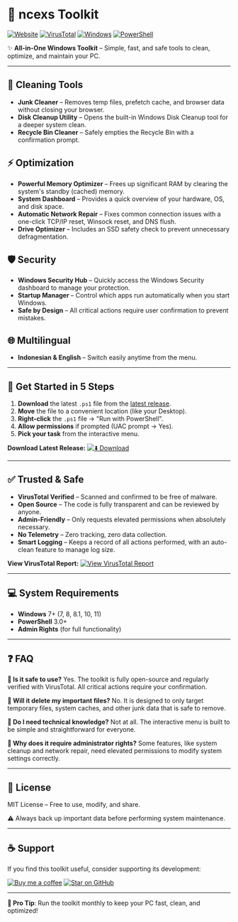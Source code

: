 # 🧰 ncexs Toolkit

[![Website](https://img.shields.io/badge/Website-ncexs.github.io-blueviolet?style=flat&logo=github&logoColor=white)](https://ncexs.github.io/)
[![VirusTotal](https://img.shields.io/badge/VirusTotal-0%2F70%2F70%20Detections-brightgreen?style=flat&logo=virustotal&logoColor=white)](https://www.virustotal.com/gui/file/your-new-file-hash-here/detection)
[![Windows](https://img.shields.io/badge/Windows-7%2B-0078D4?style=flat&logo=windows)](#)
[![PowerShell](https://img.shields.io/badge/PowerShell-3.0%2B-5D2D8C?style=flat&logo=powershell)](#)

✨ **All-in-One Windows Toolkit** – Simple, fast, and safe tools to clean, optimize, and maintain your PC.

---

## 🧹 Cleaning Tools
- **Junk Cleaner** – Removes temp files, prefetch cache, and browser data without closing your browser.
- **Disk Cleanup Utility** – Opens the built-in Windows Disk Cleanup tool for a deeper system clean.
- **Recycle Bin Cleaner** – Safely empties the Recycle Bin with a confirmation prompt.

## ⚡ Optimization
- **Powerful Memory Optimizer** – Frees up significant RAM by clearing the system's standby (cached) memory.
- **System Dashboard** – Provides a quick overview of your hardware, OS, and disk space.
- **Automatic Network Repair** – Fixes common connection issues with a one-click TCP/IP reset, Winsock reset, and DNS flush.
- **Drive Optimizer** – Includes an SSD safety check to prevent unnecessary defragmentation.

## 🛡️ Security
- **Windows Security Hub** – Quickly access the Windows Security dashboard to manage your protection.
- **Startup Manager** – Control which apps run automatically when you start Windows.
- **Safe by Design** – All critical actions require user confirmation to prevent mistakes.

## 🌐 Multilingual
- **Indonesian & English** – Switch easily anytime from the menu.

---

## 🚀 Get Started in 5 Steps

1. **Download** the latest `.ps1` file from the [latest release](https://github.com/ncexs/ncexs-toolkit/releases/latest).
2. **Move** the file to a convenient location (like your Desktop).
3. **Right-click** the `.ps1` file → "Run with PowerShell".
4. **Allow permissions** if prompted (UAC prompt → Yes).
5. **Pick your task** from the interactive menu.

**Download Latest Release:**
[![⬇️ Download](https://img.shields.io/badge/⬇️%20Download-Latest%20Release-brightgreen?style=flat&logo=github)](https://github.com/ncexs/ncexs-toolkit/releases/latest)

---

## ✅ Trusted & Safe

- **VirusTotal Verified** – Scanned and confirmed to be free of malware.
- **Open Source** – The code is fully transparent and can be reviewed by anyone.
- **Admin-Friendly** – Only requests elevated permissions when absolutely necessary.
- **No Telemetry** – Zero tracking, zero data collection.
- **Smart Logging** – Keeps a record of all actions performed, with an auto-clean feature to manage log size.

**View VirusTotal Report:**
[![View VirusTotal Report](https://img.shields.io/badge/View-VirusTotal%20Report-critical?style=flat&logo=virustotal&logoColor=white)](https://www.virustotal.com/gui/file-analysis/ODQyMTAzMGIyMTQ0MWEzZjFjYTVhZTk0MjVlODUwODQ6MTc2MDg3ODg2OQ==)

---

## 💻 System Requirements

- **Windows** 7+ (7, 8, 8.1, 10, 11)
- **PowerShell** 3.0+
- **Admin Rights** (for full functionality)

---

## ❓ FAQ

**🔹 Is it safe to use?**
Yes. The toolkit is fully open-source and regularly verified with VirusTotal. All critical actions require your confirmation.

**🔹 Will it delete my important files?**
No. It is designed to only target temporary files, system caches, and other junk data that is safe to remove.

**🔹 Do I need technical knowledge?**
Not at all. The interactive menu is built to be simple and straightforward for everyone.

**🔹 Why does it require administrator rights?**
Some features, like system cleanup and network repair, need elevated permissions to modify system settings correctly.

---

## 📜 License

MIT License – Free to use, modify, and share.

⚠️ Always back up important data before performing system maintenance.

---

## ☕ Support

If you find this toolkit useful, consider supporting its development:

[![Buy me a coffee](https://img.shields.io/badge/Saweria-Buy%20Me%20a%20Coffee-orange?style=flat&logo=buymeacoffee&logoColor=white)](https://saweria.co/ncexs)
[![Star on GitHub](https://img.shields.io/badge/GitHub-Star%20Project-blue?style=flat&logo=github)](https://github.com/ncexs/ncexs-toolkit)

---

**🎯 Pro Tip**: Run the toolkit monthly to keep your PC fast, clean, and optimized!